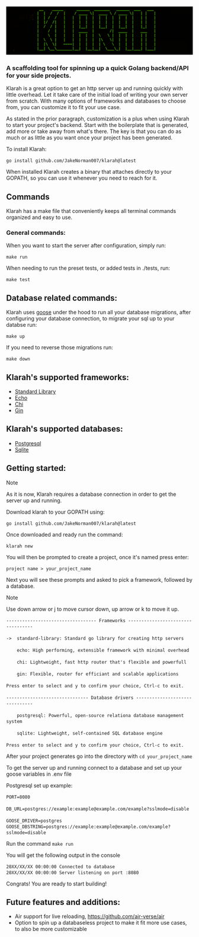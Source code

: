 ![logo](./public/logo.png)

### A scaffolding tool for spinning up a quick Golang backend/API for your side projects.

Klarah is a great option to get an http server up and running quickly with little overhead. Let it take
care of the initial load of writing your own server from scratch. With many options of frameworks and
databases to choose from, you can customize it to fit your use case.

As stated in the prior paragraph, customization is a plus when using Klarah to start your project's backend.
Start with the boilerplate that is generated, add more or take away from what's there. The key is that you can
do as much or as little as you want once your project has been generated.

To install Klarah:
```
go install github.com/JakeNorman007/klarah@latest
```

When installed Klarah creates a binary that attaches directly to your GOPATH, so you can use it whenever you 
need to reach for it.

## Commands

Klarah has a make file that conveniently keeps all terminal commands organized and easy to use.

### General commands:

When you want to start the server after configuration, simply run:
```
make run
```

When needing to run the preset tests, or added tests in ./tests, run:
```
make test
```
## Database related commands:

Klarah uses [goose](https://github.com/pressly/goose) under the hood to run all your database migrations, after configuring your database connection,
to migrate your sql up to your databse run:
```
make up
```

If you need to reverse those migrations run:
```
make down
```

## Klarah's supported frameworks:
- [Standard Library](https://pkg.go.dev/net/http#hdr-Servers)
- [Echo](https://github.com/labstack/echo)
- [Chi](https://github.com/go-chi/chi)
- [Gin](https://github.com/gin-gonic/gin)

## Klarah's supported databases:
- [Postgresql](https://github.com/jackc/pgx)
- [Sqlite](https://github.com/mattn/go-sqlite3)

## Getting started:
> [!NOTE]
> As it is now, Klarah requires a database connection in order to get the server up and running.

Download klarah to your GOPATH using:
```
go install github.com/JakeNorman007/klarah@latest
```

Once downloaded and ready run the command:
```
klarah new
```

You will then be prompted to create a project, once it's named press enter:
```
project name > your_project_name
```

Next you will see these prompts and asked to pick a framework, followed by a database.

> [!NOTE]
> Use down arrow or j to move cursor down, up arrow or k to move it up.

```
---------------------------------- Frameworks ----------------------------------

->  standard-library: Standard go library for creating http servers

    echo: High performing, extensible framework with minimal overhead

    chi: Lightweight, fast http router that's flexible and powerfull

    gin: Flexible, router for efficiant and scalable applications

Press enter to select and y to confirm your choice, Ctrl-c to exit.

------------------------------- Database drivers -------------------------------

    postgresql: Powerful, open-source relationa database management system

    sqlite: Lightweight, self-contained SQL database engine

Press enter to select and y to confirm your choice, Ctrl-c to exit.
```

After your project generates go into the directory with ```cd your_project_name```

To get the server up and running connect to a database and set up your goose variables in .env file

Postgresql set up example:

```
PORT=8080

DB_URL=postgres://example:example@example.com/example?sslmode=disable

GOOSE_DRIVER=postgres
GOOSE_DBSTRING=postgres://example:example@example.com/example?sslmode=disable
```

Run the command ```make run```

You will get the following output in the console

```
20XX/XX/XX 00:00:00 Connected to database
20XX/XX/XX 00:00:00 Server listening on port :8080
```

Congrats! You are ready to start building!

## Future features and additions:
- Air support for live reloading, https://github.com/air-verse/air
- Option to spin up a databaseless project to make it fit more use cases, to also be more customizable
